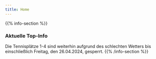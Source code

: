 ```yaml
---
title: Home
---
```


{{% info-section %}}
### Aktuelle Top-Info
Die Tennisplätze 1-4 sind weiterhin aufgrund des schlechten Wetters bis einschließlich Freitag, den 26.04.2024, gesperrt.
{{% /info-section %}}
